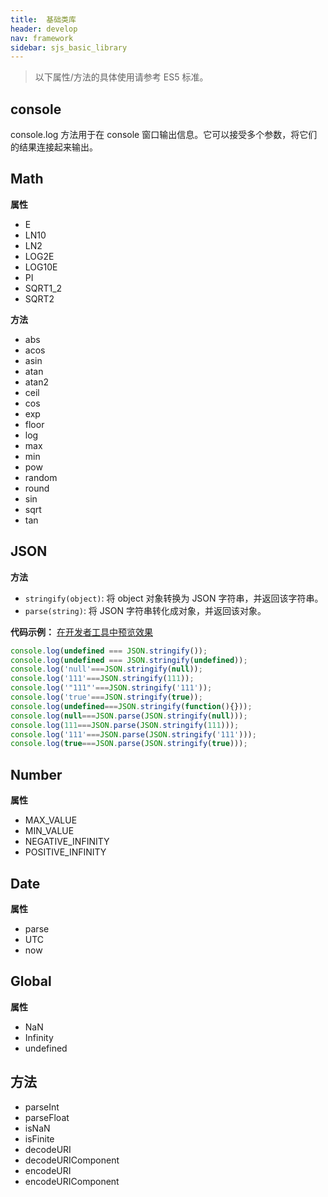 ```yaml
---
title:  基础类库
header: develop
nav: framework
sidebar: sjs_basic_library
---
```


> 以下属性/方法的具体使用请参考 ES5 标准。

## console
console.log 方法用于在 console 窗口输出信息。它可以接受多个参数，将它们的结果连接起来输出。

## Math
**属性**

- E
- LN10
- LN2
- LOG2E
- LOG10E
- PI
- SQRT1_2
- SQRT2

**方法**

- abs
- acos
- asin
- atan
- atan2
- ceil
- cos
- exp
- floor
- log
- max
- min
- pow
- random
- round
- sin
- sqrt
- tan

## JSON

**方法**

- `stringify(object)`: 将 object 对象转换为 JSON 字符串，并返回该字符串。
- `parse(string)`: 将 JSON 字符串转化成对象，并返回该对象。

**代码示例：**
<a href="swanide://fragment/b9a6872f321750087fb2aa6459230cfd1571226160369" title="在开发者工具中预览效果" target="_self">在开发者工具中预览效果</a>

```js
console.log(undefined === JSON.stringify());
console.log(undefined === JSON.stringify(undefined));
console.log('null'===JSON.stringify(null));
console.log('111'===JSON.stringify(111));
console.log('"111"'===JSON.stringify('111'));
console.log('true'===JSON.stringify(true));
console.log(undefined===JSON.stringify(function(){}));
console.log(null===JSON.parse(JSON.stringify(null)));
console.log(111===JSON.parse(JSON.stringify(111)));
console.log('111'===JSON.parse(JSON.stringify('111')));
console.log(true===JSON.parse(JSON.stringify(true)));
```

## Number
**属性**

- MAX_VALUE
- MIN_VALUE
- NEGATIVE_INFINITY
- POSITIVE_INFINITY

## Date
**属性**

- parse
- UTC
- now

## Global
**属性**

- NaN
- Infinity
- undefined

## 方法

- parseInt
- parseFloat
- isNaN
- isFinite
- decodeURI
- decodeURIComponent
- encodeURI
- encodeURIComponent